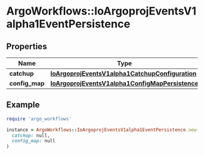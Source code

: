 # ArgoWorkflows::IoArgoprojEventsV1alpha1EventPersistence

## Properties

| Name | Type | Description | Notes |
| ---- | ---- | ----------- | ----- |
| **catchup** | [**IoArgoprojEventsV1alpha1CatchupConfiguration**](IoArgoprojEventsV1alpha1CatchupConfiguration.md) |  | [optional] |
| **config_map** | [**IoArgoprojEventsV1alpha1ConfigMapPersistence**](IoArgoprojEventsV1alpha1ConfigMapPersistence.md) |  | [optional] |

## Example

```ruby
require 'argo_workflows'

instance = ArgoWorkflows::IoArgoprojEventsV1alpha1EventPersistence.new(
  catchup: null,
  config_map: null
)
```

